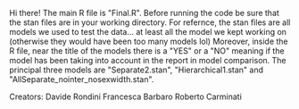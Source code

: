 Hi there! The main R file is "Final.R". Before running the code be sure that the stan files are in your working directory.
For refernce, the stan files are all models we used to test the data... at least all the model we kept working on (otherwise they would have been too many models lol)
Moreover, inside the R file, near the title of the models there is a "YES" or a "NO" meaning if the model has been taking into account in the report in model comparison.
The principal three models are "Separate2.stan", "Hierarchical1.stan" and "AllSeparate_nointer_nosexwidth.stan".

Creators:
Davide Rondini
Francesca Barbaro
Roberto Carminati
